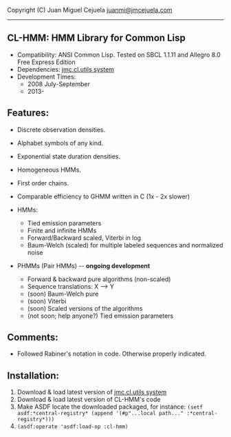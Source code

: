 Copyright (C) Juan Miguel Cejuela <juanmi@jmcejuela.com>

--------------------------------------------------------------------------------
CL-HMM: HMM Library for Common Lisp
--------------------------------------------------------------------------------

* Compatibility: ANSI Common Lisp. Tested on SBCL 1.1.11 and Allegro 8.0 Free Express Edition
* Dependencies: [jmc.cl.utils system](https://github.com/jmcejuela/jmc.cl.utils)
* Development Times:
  * 2008 July-September
  * 2013-


Features:
--------------------------------------------------------------------------------

* Discrete observation densities.
* Alphabet symbols of any kind.
* Exponential state duration densities.
* Homogeneous HMMs.
* First order chains.
* Comparable efficiency to GHMM written in C (1x - 2x slower)
* HMMs:
  * Tied emission parameters
  * Finite and infinite HMMs
  * Forward/Backward scaled, Viterbi in log
  * Baum-Welch (scaled) for multiple labeled sequences and normalized noise

* PHMMs (Pair HMMs) -- **ongoing development**
  * Forward & backward pure algorithms (non-scaled)
  * Sequence translations: X --> Y
  * (soon) Baum-Welch pure
  * (soon) Viterbi
  * (soon) Scaled versions of the algorithms
  * (not soon; help anyone?) Tied emission parameters


Comments:
--------------------------------------------------------------------------------

- Followed Rabiner's notation in code. Otherwise properly indicated.


Installation:
--------------------------------------------------------------------------------

1. Download & load latest version of [jmc.cl.utils system](https://github.com/jmcejuela/jmc.cl.utils)
2. Download & load latest version of CL-HMM's code
3. Make ASDF locate the downloaded packaged, for instance: `(setf asdf:*central-registry* (append '(#p"...local path..." :*central-registry*)))`
4. `(asdf:operate 'asdf:load-op :cl-hmm)`
